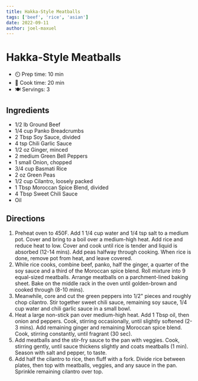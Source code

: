 ```yaml
---
title: Hakka-Style Meatballs
tags: ['beef', 'rice', 'asian']
date: 2022-09-11
author: joel-maxuel
---
```


# Hakka-Style Meatballs


- ⏲️ Prep time: 10 min
- 🍳 Cook time: 20 min
- 🍽️ Servings: 3

## Ingredients

- 1/2 lb Ground Beef
- 1/4 cup Panko Breadcrumbs
- 2 Tbsp Soy Sauce, divided
- 4 tsp Chili Garlic Sauce
- 1/2 oz Ginger, minced
- 2 medium Green Bell Peppers
- 1 small Onion, chopped
- 3/4 cup Basmati Rice
- 2 oz Green Peas
- 1/2 cup Cilantro, loosely packed
- 1 Tbsp Moroccan Spice Blend, divided
- 4 Tbsp Sweet Chili Sauce
- Oil

## Directions

1. Preheat oven to 450F. Add 1 1/4 cup water and 1/4 tsp salt to a medium pot. Cover and bring to a boil over a medium-high heat. Add rice and reduce heat to low. Cover and cook until rice is tender and liquid is absorbed (12-14 mins). Add peas halfway through cooking. When rice is done, remove pot from heat, and leave covered.
2. While rice cooks, combine beef, panko, half the ginger, a quarter of the soy sauce and a third of the Moroccan spice blend. Roll mixture into 9 equal-sized meatballs. Arrange meatballs on a parchment-lined baking sheet. Bake on the middle rack in the oven until golden-brown and cooked through (8-10 mins).
3. Meanwhile, core and cut the green peppers into 1/2" pieces and roughly chop cilantro. Stir together sweet chili sauce, remaining soy sauce, 1/4 cup water and chili garlic sauce in a small bowl.
4. Heat a large non-stick pan over medium-high heat. Add 1 Tbsp oil, then onion and peppers. Cook, stirring occasionally, until slightly softened (2-3 mins). Add remaining ginger and remaining Moroccan spice blend. Cook, stirring constantly, until fragrant (30 sec).
5. Add meatballs and the stir-fry sauce to the pan with veggies. Cook, stirring gently, until sauce thickens slightly and coats meatballs (1 min). Season with salt and pepper, to taste.
6. Add half the cilantro to rice, then fluff with a fork. Divide rice between plates, then top with meatballs, veggies, and any sauce in the pan. Sprinkle remaining cilantro over top.
